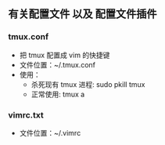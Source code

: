 ## 有关配置文件 以及 配置文件插件
### tmux.conf
- 把 tmux 配置成 vim 的快捷键
- 文件位置：~/.tmux.conf
- 使用：
  - 杀死现有 tmux 进程: sudo pkill tmux
  - 正常使用: tmux a
### vimrc.txt
- 文件位置：~/.vimrc
